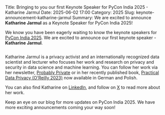 Title: Bringing to you our first Keynote Speaker for PyCon India 2025 - Katharine Jarmul
Date: 2025-06-02 17:00
Category: 2025
Slug: keynote-announcement-katharine-jarmul
Summary: We are excited to announce **Katharine Jarmul** as a Keynote Speaker for PyCon India 2025!

We know you have been eagerly waiting to know the keynote speakers for [PyCon India 2025](https://in.pycon.org/2025/). We are excited to announce our first keynote speaker - **Katharine Jarmul**.

<p align="center" data-aos="fade-right"  data-aos-duration="1000">
    <img src="{static}/images/2025/katharine-jarmul.png" alt="" class="img-fluid" style="border-radius: 10%; max-height: 350px;">
</p>

Katharine Jarmul is a privacy activist and an internationally recognized data scientist and lecturer who focuses her work and research on privacy and security in data science and machine learning. You can follow her work via her newsletter, [Probably Private](https://probablyprivate.com/) or in her recently published book, [Practical Data Privacy (O'Reilly 2023)](https://www.oreilly.com/library/view/practical-data-privacy/9781098129453/) now available in German and Polish.

You can also find Katharine on [LinkedIn](https://www.linkedin.com/in/katharinejarmul/), and follow on [X](https://x.com/kjam) to read more about her work.

Keep an eye on our blog for more updates on PyCon India 2025. We have more exciting announcements coming your way soon!
